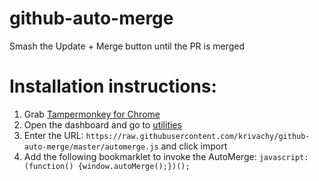 # github-auto-merge
Smash the Update + Merge button until the PR is merged


# Installation instructions:

1. Grab [Tampermonkey for Chrome](https://chrome.google.com/webstore/detail/tampermonkey/dhdgffkkebhmkfjojejmpbldmpobfkfo//Open)
2. Open the dashboard and go to [utilities](chrome-extension://dhdgffkkebhmkfjojejmpbldmpobfkfo/options.html#nav=utils)
3. Enter the URL: `https://raw.githubusercontent.com/krivachy/github-auto-merge/master/automerge.js` and click import
4. Add the following bookmarklet to invoke the AutoMerge: `javascript:(function() {window.autoMerge();})();`
